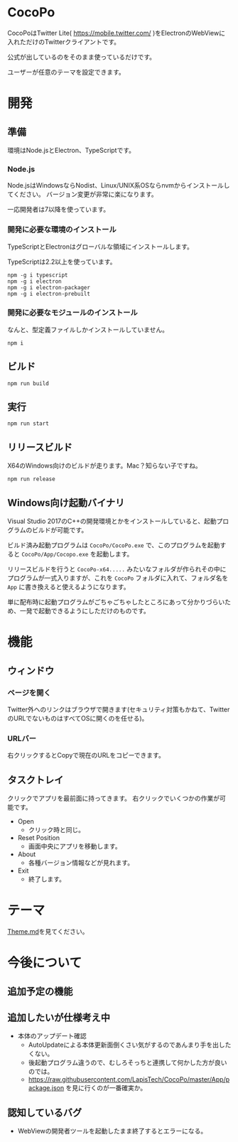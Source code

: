 # CocoPo

CocoPoはTwitter Lite( https://mobile.twitter.com/ )をElectronのWebViewに入れただけのTwitterクライアントです。

公式が出しているのをそのまま使っているだけです。

ユーザーが任意のテーマを設定できます。

# 開発

## 準備

環境はNode.jsとElectron、TypeScriptです。

### Node.js

Node.jsはWindowsならNodist、Linux/UNIX系OSならnvmからインストールしてください。
バージョン変更が非常に楽になります。

一応開発者は7以降を使っています。

### 開発に必要な環境のインストール

TypeScriptとElectronはグローバルな領域にインストールします。

TypeScriptは2.2以上を使っています。

```
npm -g i typescript
npm -g i electron
npm -g i electron-packager
npm -g i electron-prebuilt
```

### 開発に必要なモジュールのインストール

なんと、型定義ファイルしかインストールしていません。

```
npm i
```

## ビルド

```
npm run build
```

## 実行

```
npm run start
```

## リリースビルド

X64のWindows向けのビルドが走ります。Mac？知らない子ですね。

```
npm run release
```

## Windows向け起動バイナリ

Visual Studio 2017のC++の開発環境とかをインストールしていると、起動プログラムのビルドが可能です。

ビルド済み起動プログラムは `CocoPo/CocoPo.exe` で、このプログラムを起動すると `CocoPo/App/Cocopo.exe` を起動します。

リリースビルドを行うと `CocoPo-x64.....` みたいなフォルダが作られその中にプログラムが一式入りますが、これを `CocoPo` フォルダに入れて、フォルダ名を `App` に書き換えると使えるようになります。

単に配布時に起動プログラムがごちゃごちゃしたところにあって分かりづらいため、一発で起動できるようにしただけのものです。

# 機能

## ウィンドウ

### ページを開く

Twitter外へのリンクはブラウザで開きます(セキュリティ対策もかねて、TwitterのURLでないものはすべてOSに開くのを任せる)。

### URLバー

右クリックするとCopyで現在のURLをコピーできます。

## タスクトレイ

クリックでアプリを最前面に持ってきます。
右クリックでいくつかの作業が可能です。

* Open
    * クリック時と同じ。
* Reset Position
    * 画面中央にアプリを移動します。
* About
    * 各種バージョン情報などが見れます。
* Exit
    * 終了します。

# テーマ

[Theme.md](https://github.com/LapisTech/CocoPo/blob/master/Theme.md)を見てください。

# 今後について

## 追加予定の機能

## 追加したいが仕様考え中

* 本体のアップデート確認
    * AutoUpdateによる本体更新面倒くさい気がするのであんまり手を出したくない。
    * 後起動プログラム違うので、むしろそっちと連携して何かした方が良いのでは。
    * https://raw.githubusercontent.com/LapisTech/CocoPo/master/App/package.json を見に行くのが一番確実か。

## 認知しているバグ

* WebViewの開発者ツールを起動したまま終了するとエラーになる。
